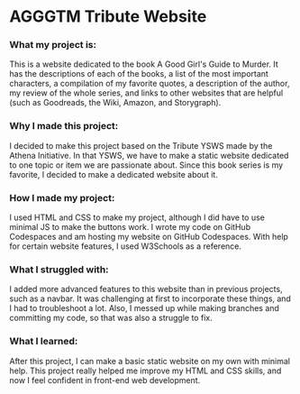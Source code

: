 # AGGGTM Tribute Website

### What my project is:
This is a website dedicated to the book A Good Girl's Guide to Murder. It has the descriptions of each of the books, a list of the most important characters, a compilation of my favorite quotes, a description of the author, my review of the whole series, and links to other websites that are helpful (such as Goodreads, the Wiki, Amazon, and Storygraph).

### Why I made this project:
I decided to make this project based on the Tribute YSWS made by the Athena Initiative. In that YSWS, we have to make a static website dedicated to one topic or item we are passionate about. Since this book series is my favorite, I decided to make a dedicated website about it.

### How I made my project:
I used HTML and CSS to make my project, although I did have to use minimal JS to make the buttons work. I wrote my code on GitHub Codespaces and am hosting my website on GitHub Codespaces. With help for certain website features, I used W3Schools as a reference.

### What I struggled with:
I added more advanced features to this website than in previous projects, such as a navbar. It was challenging at first to incorporate these things, and I had to troubleshoot a lot. Also, I messed up while making branches and committing my code, so that was also a struggle to fix. 

### What I learned:
After this project, I can make a basic static website on my own with minimal help. This project really helped me improve my HTML and CSS skills, and now I feel confident in front-end web development.
